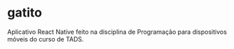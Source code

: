 # gatito
Aplicativo React Native feito na disciplina de Programação para dispositivos móveis do curso de TADS.
